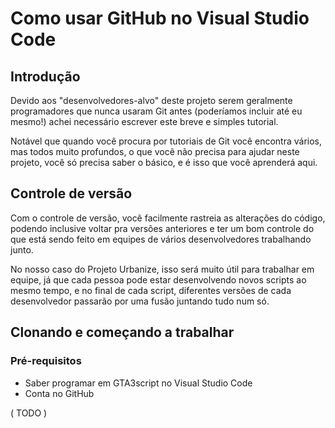 # Como usar GitHub no Visual Studio Code
## Introdução
Devido aos "desenvolvedores-alvo" deste projeto serem geralmente programadores que nunca usaram Git antes (poderíamos incluir até eu mesmo!) achei necessário escrever este breve e simples tutorial.

Notável que quando você procura por tutoriais de Git você encontra vários, mas todos muito profundos, o que você não precisa para ajudar neste projeto, você só precisa saber o básico, e é isso que você aprenderá aqui.

## Controle de versão
Com o controle de versão, você facilmente rastreia as alterações do código, podendo inclusive voltar pra versões anteriores e ter um bom controle do que está sendo feito em equipes de vários desenvolvedores trabalhando junto.

No nosso caso do Projeto Urbanize, isso será muito útil para trabalhar em equipe, já que cada pessoa pode estar desenvolvendo novos scripts ao mesmo tempo, e no final de cada script, diferentes versões de cada desenvolvedor passarão por uma fusão juntando tudo num só.

## Clonando e começando a trabalhar
### Pré-requisitos
* Saber programar em GTA3script no Visual Studio Code
* Conta no GitHub

( TODO )

